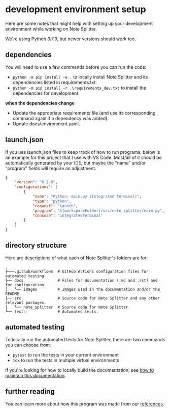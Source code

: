 # development environment setup

Here are some notes that might help with setting up your development environment while working on Note Splitter.

We're using Python 3.7.9, but newer versions should work too.

## dependencies
You will need to use a few commands before you can run the code:
* `python -m pip install -e .` to locally install Note Splitter and its dependencies listed in requirements.txt.
* `python -m pip install -r .\requirements_dev.txt` to install the dependencies for development.

**when the dependencies change**
* Update the appropriate requirements file (and use its corresponding command again if a dependency was added).
* Update docs/environment.yaml.

## launch.json
If you use launch.json files to keep track of how to run programs, below is an example for this project that I use with VS Code. Most/all of it should be automatically generated by your IDE, but maybe the "name" and/or "program" fields will require an adjustment.

```json
{
    "version": "0.2.0",
    "configurations": [
        {
            "name": "Python: main.py (Integrated Terminal)",
            "type": "python",
            "request": "launch",
            "program": "${workspaceFolder}/src/note_splitter/main.py",
            "console": "integratedTerminal"
        }
    ]
}
```

## directory structure
Here are descriptions of what each of Note Splitter's folders are for:

```
.
├───.github/workflows  # GitHub Actions configuration files for automated testing.
├── docs               # Files for documentation (.md and .rst) and for configuration.
│   └── images         # Images used in the documentation and/or the README.
├── src                # Source code for Note Splitter and any other relevant packages.
│   └── note_splitter  # Source code for Note Splitter.
└── tests              # Automated tests.
```

## automated testing
To locally run the automated tests for Note Splitter, there are two commands you can choose from:
* `pytest` to run the tests in your current environment
* `tox` to run the tests in multiple virtual environments

If you're looking for how to locally build the documentation, see [how to maintain this documentation](how-to-doc.rst).

## further reading
You can learn more about how this program was made from our [references](references.md).
